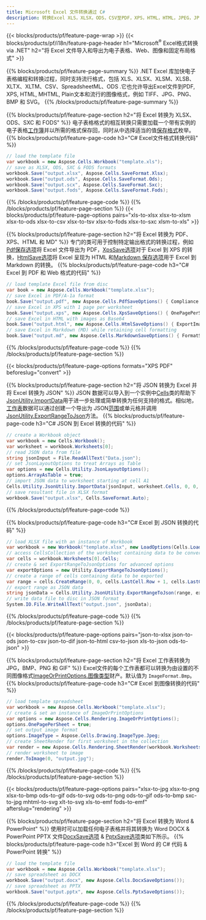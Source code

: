 ```yaml
---
title: Microsoft Excel 文件转换通过 C#
description: 转换Excel XLS，XLSX，ODS，CSV至PDF，XPS，HTML，HTML，JPEG，JPEG，HTML和许多其他形式的码数为076193131313131313。
---
```

{{< blocks/products/pf/feature-page-wrap >}}
{{< blocks/products/pf/i18n/feature-page-header h1="Microsoft<sup>&reg;</sup> Excel格式转换via .NET" h2="将 Excel 文件导入和导出为电子表格、Web、图像和固定布局格式" >}}

{{% blocks/products/pf/feature-page-summary %}}
.NET Excel 库加快电子表格编程和转换过程，同时支持流行格式，包括 XLS、XLSX、XLSM、XLSB、XLTX、XLTM、CSV、SpreadsheetML、ODS .它也允许导出Excel文件到PDF, XPS, HTML, MHTML, Plain文本和流行的图像格式，例如 TIFF、JPG、PNG、BMP 和 SVG。
{{% /blocks/products/pf/feature-page-summary %}}

{{% blocks/products/pf/feature-page-section h2="将 Excel 转换为 XLSX、ODS、SXC 和 FODS" %}}
电子表格格式的相互转换只需要加载一个带有实例的电子表格[工作簿](https://reference.aspose.com/cells/net/aspose.cells/workbook)并以所需的格式保存回，同时从中选择适当的值[保存格式](https://reference.aspose.com/cells/net/aspose.cells/saveformat)枚举。
{{% blocks/products/pf/feature-page-code h3="C# Excel文件格式转换代码" %}}

```cs
// load the template file
var workbook = new Aspose.Cells.Workbook("template.xls");
// save as XLSX, ODS, SXC & FODS formats
workbook.Save("output.xlsx", Aspose.Cells.SaveFormat.Xlsx);
workbook.Save("output.ods", Aspose.Cells.SaveFormat.Ods);
workbook.Save("output.scx", Aspose.Cells.SaveFormat.Sxc);
workbook.Save("output.fods", Aspose.Cells.SaveFormat.Fods);
```
{{% /blocks/products/pf/feature-page-code %}}
{{% /blocks/products/pf/feature-page-section %}}
{{< blocks/products/pf/feature-page-options pairs="xls-to-xlsx xlsx-to-xlsm xlsx-to-ods xlsx-to-csv xlsx-to-tsv xlsx-to-fods xlsx-to-sxc xlsm-to-xls" >}}


{{% blocks/products/pf/feature-page-section h2="将 Excel 转换为 PDF、XPS、HTML 和 MD" %}}
专门的类可用于控制特定输出格式的转换过程，例如[Pdf保存选项](https://reference.aspose.com/cells/net/aspose.cells/pdfsaveoptions)将 Excel 文件导出为 PDF，[XpsSave选项](https://reference.aspose.com/cells/net/aspose.cells/xpssaveoptions)对于 Excel 到 XPS 的转换，[HtmlSave选项](https://reference.aspose.com/cells/net/aspose.cells/htmlsaveoptions)将 Excel 呈现为 HTML 和[Markdown 保存选项](https://reference.aspose.com/cells/net/aspose.cells/markdownsaveoptions)用于 Excel 到 Markdown 的转换。
{{% blocks/products/pf/feature-page-code h3="C# Excel 到 PDF 和 Web 格式的代码" %}}

```cs
// load template Excel file from disc
var book = new Aspose.Cells.Workbook("template.xlsx");
// save Excel in PDF/A-1a format
book.Save("output.pdf", new Aspose.Cells.PdfSaveOptions() { Compliance = PdfComplianceVersion.PdfA1a });
// save Excel in XPS with 1 page per worksheet
book.Save("output.xps", new Aspose.Cells.XpsSaveOptions() { OnePagePerSheet = true });
// save Excel in HTML with images as Base64
book.Save("output.html", new Aspose.Cells.HtmlSaveOptions() { ExportImagesAsBase64 = true });
// save Excel in Markdown (MD) while retaining cell formatting
book.Save("output.md", new Aspose.Cells.MarkdownSaveOptions() { FormatStrategy = Cells.CellValueFormatStrategy.CellStyle });
```
{{% /blocks/products/pf/feature-page-code %}}
{{% /blocks/products/pf/feature-page-section %}}

{{< blocks/products/pf/feature-page-options formats="XPS PDF" beforeslug="convert" >}}

{{% blocks/products/pf/feature-page-section h2="将 JSON 转换为 Excel 并将 Excel 转换为 JSON" %}}
 JSON 数据可以导入到一个实例中[Cells](https://reference.aspose.com/cells/net/aspose.cells/cells)类的帮助下[JsonUtility.ImportData](https://reference.aspose.com/cells/net/aspose.cells.utility/jsonutility/methods/importdata)用于进一步处理或简单转换为任何支持的格式。相似地，[工作表](https://reference.aspose.com/cells/net/aspose.cells/worksheet)数据可以通过创建一个导出为 JSON[范围](https://reference.aspose.com/cells/net/aspose.cells/range)或单元格并调用[JsonUtility.ExportRangeToJson](https://reference.aspose.com/cells/net/aspose.cells.utility/jsonutility/methods/exportrangetojson)方法。
{{% blocks/products/pf/feature-page-code h3="C# JSON 到 Excel 转换的代码" %}}
```cs
// create a Workbook object
var workbook = new Cells.Workbook();
var worksheet = workbook.Worksheets[0];
// read JSON data from file
string jsonInput = File.ReadAllText("Data.json");
// set JsonLayoutOptions to treat Arrays as Table
var options = new Cells.Utility.JsonLayoutOptions();
options.ArrayAsTable = true;
// import JSON data to worksheet starting at cell A1
Cells.Utility.JsonUtility.ImportData(jsonInput, worksheet.Cells, 0, 0, options);
// save resultant file in XLSX format
workbook.Save("output.xlsx", Cells.SaveFormat.Auto); 
```
{{% /blocks/products/pf/feature-page-code %}}

{{% blocks/products/pf/feature-page-code h3="C# Excel 到 JSON 转换的代码" %}}
```cs
// load XLSX file with an instance of Workbook
var workbook = new Workbook("template.xlsx", new LoadOptions(Cells.LoadFormat.Auto));
// access CellsCollection of the worksheet containing data to be converted
var cells = workbook.Worksheets[0].Cells;
// create & set ExportRangeToJsonOptions for advanced options
var exportOptions = new Utility.ExportRangeToJsonOptions();
// create a range of cells containing data to be exported
var range = cells.CreateRange(0, 0, cells.LastCell.Row + 1, cells.LastCell.Column + 1);
// export range as JSON data
string jsonData = Cells.Utility.JsonUtility.ExportRangeToJson(range, exportOptions);
// write data file to disc in JSON format
System.IO.File.WriteAllText("output.json", jsonData); 
```
{{% /blocks/products/pf/feature-page-code %}}
{{% /blocks/products/pf/feature-page-section %}}

{{< blocks/products/pf/feature-page-options pairs="json-to-xlsx json-to-ods json-to-csv json-to-dif json-to-html csv-to-json xls-to-json ods-to-json" >}}

{{% blocks/products/pf/feature-page-section h2="将 Excel 工作表转换为 JPG，BMP、PNG 和 GIF" %}}
 Excel文件的每个工作表都可以转换为由设置的不同图像格式[ImageOrPrintOptions.图像类型](https://reference.aspose.com/cells/net/aspose.cells.rendering/imageorprintoptions/properties/imagetype)财产。默认值为 `ImageFormat.Bmp`。
{{% blocks/products/pf/feature-page-code h3="C# Excel 到图像转换的代码" %}}
```cs
// load template spreadsheet
var workbook = new Aspose.Cells.Workbook("template.xlsx");
// create & set an instance of ImageOrPrintOptions
var options = new Aspose.Cells.Rendering.ImageOrPrintOptions();
options.OnePagePerSheet = true;
// set output image format
options.ImageType = Aspose.Cells.Drawing.ImageType.Jpeg;
// create SheetRender for first worksheet in the collection
var render = new Aspose.Cells.Rendering.SheetRender(workbook.Worksheets[0], options);
// render worksheet to image
render.ToImage(0, "output.jpg");
```
{{% /blocks/products/pf/feature-page-code %}}
{{% /blocks/products/pf/feature-page-section %}}

{{< blocks/products/pf/feature-page-options pairs="xlsx-to-jpg xlsx-to-png xlsx-to-bmp ods-to-gif ods-to-svg ods-to-png ods-to-gif ods-to-bmp sxc-to-jpg mhtml-to-svg xlt-to-svg xls-to-emf fods-to-emf" afterslug="rendering" >}}

{{% blocks/products/pf/feature-page-section h2="将 Excel 转换为 Word & PowerPoint" %}}
使用时可以加载任何电子表格并将其转换为 Word DOCX & PowerPoint PPTX 文件[DocxSave选项](https://reference.aspose.com/cells/net/aspose.cells/docxsaveoptions) & [PptxSave选项](https://reference.aspose.com/cells/net/aspose.cells/pptxsaveoptions)类如下所示。
{{% blocks/products/pf/feature-page-code h3="Excel 到 Word 的 C# 代码 & PowerPoint 转换" %}}
```cs
// load the template file
var workbook = new Aspose.Cells.Workbook("template.xlsx");
// save spreadsheet as DOCX
workbook.Save("output.docx", new Aspose.Cells.DocxSaveOptions());
// save spreadsheet as PPTX
workbook.Save("output.pptx", new Aspose.Cells.PptxSaveOptions());
```
{{% /blocks/products/pf/feature-page-code %}}
{{% /blocks/products/pf/feature-page-section %}}
